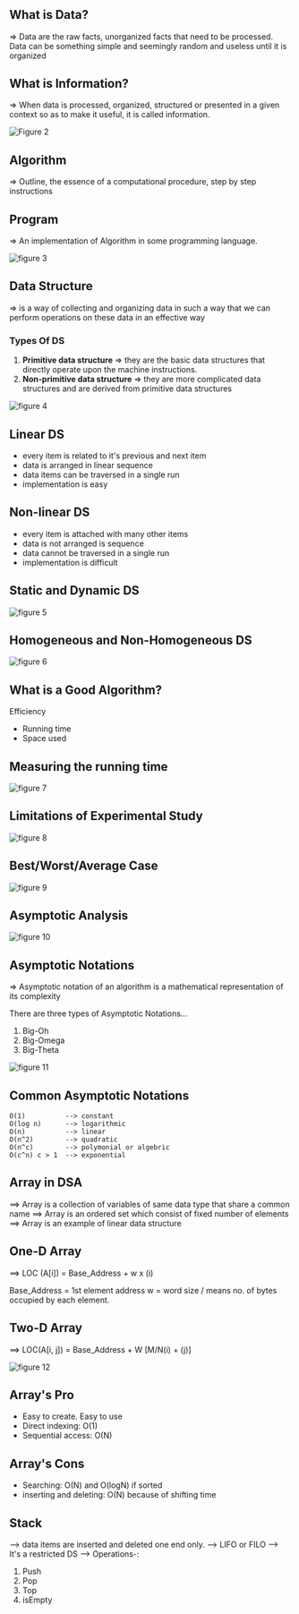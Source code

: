 #

## What is Data?

=> Data are the raw facts, unorganized facts that need to be processed. Data can be something simple and seemingly random and useless until it is organized

## What is Information?

=> When data is processed, organized, structured or presented in a given context so as to make it useful, it is called information.

![Figure 2](./img/fig-2.png)

## Algorithm

=> Outline, the essence of a computational procedure, step by step instructions

## Program

=> An implementation of Algorithm in some programming language.

![figure 3](img/fig-3.png)

## Data Structure

=> is a way of collecting and organizing data in such a way that we can perform operations on these data in an effective way

### Types Of DS

1. **Primitive data structure**
   => they are the basic data structures that directly operate upon the machine instructions.
2. **Non-primitive data structure**
   => they are more complicated data structures and are derived from primitive data structures

![figure 4](img/fig-4.png)

## Linear DS

- every item is related to it's previous and next item
- data is arranged in linear sequence
- data items can be traversed in a single run
- implementation is easy

## Non-linear DS

- every item is attached with many other items
- data is not arranged is sequence
- data cannot be traversed in a single run
- implementation is difficult

## Static and Dynamic DS

![figure 5](img/fig-5.png)

## Homogeneous and Non-Homogeneous DS

![figure 6](img/fig-6.png)

## What is a Good Algorithm?

Efficiency

- Running time
- Space used

## Measuring the running time

![figure 7](img/fig-7.png)

## Limitations of Experimental Study

![figure 8](img/fig-8.png)

## Best/Worst/Average Case

![figure 9](img/fig-9.png)

## Asymptotic Analysis

![figure 10](img/fig-10.png)

## Asymptotic Notations

=> Asymptotic notation of an algorithm is a mathematical representation of its complexity

There are three types of Asymptotic Notations...

1. Big-Oh
2. Big-Omega
3. Big-Theta

![figure 11](img/fig-11.png)

## Common Asymptotic Notations

```text
O(1)          --> constant
O(log n)      --> logarithmic
O(n)          --> linear
O(n^2)        --> quadratic
O(n^c)        --> polymonial or algebric
O(c^n) c > 1  --> exponential
```

## Array in DSA

==> Array is a collection of variables of same data type that share a common name
==> Array is an ordered set which consist of fixed number of elements
==> Array is an example of linear data structure

## One-D Array

==> LOC (A[i]) = Base_Address + w x (i)

Base_Address = 1st element address
w = word size / means no. of bytes occupied by each element.

## Two-D Array

==> LOC(A[i, j]) = Base_Address + W [M/N(i) + (j)]

![figure 12](img/fig-12.png)

## Array's Pro

- Easy to create. Easy to use
- Direct indexing: O(1)
- Sequential access: O(N)

## Array's Cons

- Searching: O(N) and O(logN) if sorted
- inserting and deleting: O(N) because of shifting time

## Stack

--> data items are inserted and deleted one end only.
--> LIFO or FILO
--> It's a restricted DS
--> Operations-:

1. Push
2. Pop
3. Top
4. isEmpty
